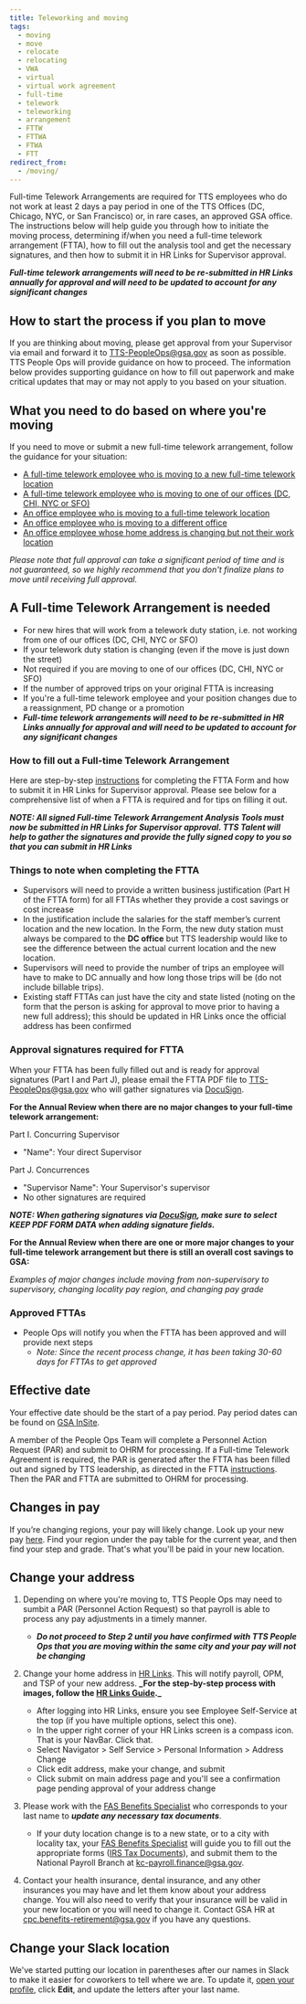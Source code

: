 ```yaml
---
title: Teleworking and moving
tags:
  - moving
  - move
  - relocate
  - relocating
  - VWA
  - virtual
  - virtual work agreement
  - full-time
  - telework
  - teleworking
  - arrangement
  - FTTW
  - FTTWA
  - FTWA
  - FTT
redirect_from:
  - /moving/
---
```


Full-time Telework Arrangements are required for TTS employees who do not work at least 2 days a pay period in one of the TTS Offices (DC, Chicago, NYC, or San Francisco) or, in rare cases, an approved GSA office. The instructions below will help guide you through how to initiate the moving process, determining if/when you need a full-time telework arrangement (FTTA), how to fill out the analysis tool and get the necessary signatures, and then how to submit it in HR Links for Supervisor approval.

**_Full-time telework arrangements will need to be re-submitted in HR Links annually for approval and will need to be updated to account for any significant changes_**

## How to start the process if you plan to move

If you are thinking about moving, please get approval from your Supervisor via email and forward it to [TTS-PeopleOps@gsa.gov](mailto:TTS-PeopleOps@gsa.gov) as soon as possible. TTS People Ops will provide guidance on how to proceed. The information below provides supporting guidance on how to fill out paperwork and make critical updates that may or may not apply to you based on your situation.

## What you need to do based on where you're moving

If you need to move or submit a new full-time telework arrangement, follow the guidance for your situation:

- [A full-time telework employee who is moving to a new full-time telework location]({{site.baseurl}}/travel-and-leave/travel-and-leave-policies/moving/#a-full-time-telework-arrangement-is-needed)
- [A full-time telework employee who is moving to one of our offices (DC, CHI, NYC or SFO)]({{site.baseurl}}/travel-and-leave/travel-and-leave-policies/moving/#effective-date)
- [An office employee who is moving to a full-time telework location]({{site.baseurl}}/travel-and-leave/travel-and-leave-policies/moving/#a-full-time-telework-arrangement-is-needed)
- [An office employee who is moving to a different office]({{site.baseurl}}/travel-and-leave/travel-and-leave-policies/moving/#effective-date)
- [An office employee whose home address is changing but not their work location]({{site.baseurl}}/travel-and-leave/travel-and-leave-policies/moving/#change-your-address)

_Please note that full approval can take a significant period of time and is not guaranteed, so we highly recommend that you don't finalize plans to move until receiving full approval._

## A Full-time Telework Arrangement is needed

- For new hires that will work from a telework duty station, i.e. not working from one of our offices (DC, CHI, NYC or SFO)
- If your telework duty station is changing (even if the move is just down the street)
- Not required if you are moving to one of our offices (DC, CHI, NYC or SFO)
- If the number of approved trips on your original FTTA is increasing
- If you're a full-time telework employee and your position changes due to a reassignment, PD change or a promotion
- **_Full-time telework arrangements will need to be re-submitted in HR Links annually for approval and will need to be updated to account for any significant changes_**

### How to fill out a Full-time Telework Arrangement

Here are step-by-step [instructions](https://docs.google.com/document/d/1JCDZbABzjPWD7QPqA2tBnmvK1rs4QNFu_AUvTgjwqu4/edit) for completing the FTTA Form and how to submit it in HR Links for Supervisor approval. Please see below for a comprehensive list of when a FTTA is required and for tips on filling it out.

**_NOTE: All signed Full-time Telework Arrangement Analysis Tools must now be submitted in HR Links for Supervisor approval. TTS Talent will help to gather the signatures and provide the fully signed copy to you so that you can submit in HR Links_**

### Things to note when completing the FTTA

- Supervisors will need to provide a written business justification (Part H of the FTTA form) for all FTTAs whether they provide a cost savings or cost increase
- In the justification include the salaries for the staff member’s current location and the new location. In the Form, the new duty station must always be compared to the **DC office** but TTS leadership would like to see the difference between the actual current location and the new location.
- Supervisors will need to provide the number of trips an employee will have to make to DC annually and how long those trips will be (do not include billable trips).
- Existing staff FTTAs can just have the city and state listed (noting on the form that the person is asking for approval to move prior to having a new full address); this should be updated in HR Links once the official address has been confirmed

### Approval signatures required for FTTA

When your FTTA has been fully filled out and is ready for approval signatures (Part I and Part J), please email the FTTA PDF file to [TTS-PeopleOps@gsa.gov](mailto:TTS-PeopleOps@gsa.gov) who will gather signatures via [DocuSign]({{site.baseurl}}/digital-signatures/).

**For the Annual Review when there are no major changes to your full-time telework arrangement:**

Part I. Concurring Supervisor

- "Name": Your direct Supervisor

Part J. Concurrences

- "Supervisor Name": Your Supervisor's supervisor
- No other signatures are required

**_NOTE: When gathering signatures via [DocuSign]({{site.baseurl}}/digital-signatures/), make sure to select KEEP PDF FORM DATA when adding signature fields._**

**For the Annual Review when there are one or more major changes to your full-time telework arrangement but there is still an overall cost savings to GSA:**

_Examples of major changes include moving from non-supervisory to supervisory, changing locality pay region, and changing pay grade_

### Approved FTTAs

- People Ops will notify you when the FTTA has been approved and will provide next steps
  - _Note: Since the recent process change, it has been taking 30-60 days for FTTAs to get approved_

## Effective date

Your effective date should be the start of a pay period. Pay period dates can be found on [GSA InSite](https://www.gsa.gov/portal/content/102507).

A member of the People Ops Team will complete a Personnel Action Request (PAR) and submit to OHRM for processing. If a Full-time Telework Agreement is required, the PAR is generated after the FTTA has been filled out and signed by TTS leadership, as directed in the FTTA [instructions](https://docs.google.com/document/d/1JCDZbABzjPWD7QPqA2tBnmvK1rs4QNFu_AUvTgjwqu4/edit). Then the PAR and FTTA are submitted to OHRM for processing.

## Changes in pay

If you’re changing regions, your pay will likely change. Look up your new pay [here](https://www.opm.gov/policy-data-oversight/pay-leave/salaries-wages/). Find your region under the pay table for the current year, and then find your step and grade. That's what you'll be paid in your new location.

## Change your address

1. Depending on where you're moving to, TTS People Ops may need to sumbit a PAR (Personnel Action Request) so that payroll is able to process any pay adjustments in a timely manner.

   - **_Do not proceed to Step 2 until you have confirmed with TTS People Ops that you are moving within the same city and your pay will not be changing_**

2. Change your home address in [HR Links](https://hrlinks.gsa.gov/homepage/login-simple.html). This will notify payroll, OPM, and TSP of your new address. **_For the step-by-step process with images, follow the [HR Links Guide](https://corporateapps.gsa.gov/corporateapps/files/HR-Links-Guide_-Updating-Home-and-Mailing-Address.pdf).\_**
   - After logging into HR Links, ensure you see Employee Self-Service at the top (if you have multiple options, select this one).
   - In the upper right corner of your HR Links screen is a compass icon. That is your NavBar. Click that.
   - Select Navigator > Self Service > Personal Information > Address Change
   - Click edit address, make your change, and submit
   - Click submit on main address page and you'll see a confirmation page pending approval of your address change
3. Please work with the [FAS Benefits Specialist](https://docs.google.com/document/d/15glvq9UakKUN8XTRTa6gRkhBHm2whhQyAGmf8ibTtBs/edit) who corresponds to your last name to **_update any necessary tax documents_**.

   - If your duty location change is to a new state, or to a city with locality tax, your [FAS Benefits Specialist](https://docs.google.com/document/d/15glvq9UakKUN8XTRTa6gRkhBHm2whhQyAGmf8ibTtBs/edit) will guide you to fill out the appropriate forms ([IRS Tax Documents](https://www.irs.gov/tax-professionals/government-sites)), and submit them to the National Payroll Branch at kc-payroll.finance@gsa.gov.

4. Contact your health insurance, dental insurance, and any other insurances you may have and let them know about your address change. You will also need to verify that your insurance will be valid in your new location or you will need to change it. Contact GSA HR at [cpc.benefits-retirement@gsa.gov](mailto:cpc.benefits-retirement@gsa.gov) if you have any questions.

## Change your Slack location

We've started putting our location in parentheses after our names in Slack to make it easier for coworkers to tell where we are. To update it, [open your profile](https://gsa-tts.slack.com/account/profile), click **Edit**, and update the letters after your last name.
